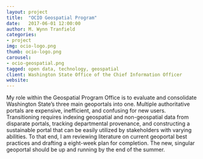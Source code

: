 ```yaml
---
layout: project
title:  "OCIO Geospatial Program"
date:   2017-06-01 12:00:00
author: M. Wynn Tranfield
categories:
- project
img: ocio-logo.png
thumb: ocio-logo.png
carousel:
- ocio-geospatial.png
tagged: open data, technology, geospatial
client: Washington State Office of the Chief Information Officer
website: 
---
```

My role within the Geospatial Program Office is to evaluate and consolidate Washington State’s three main geoportals into one. Multiple authoritative portals are expensive, inefficient, and confusing for new users. Transitioning requires indexing geospatial and non-geospatial data from disparate portals, tracking departmental provenance, and constructing a sustainable portal that can be easily utilized by stakeholders with varying abilities. To that end, I am reviewing literature on current geoportal best practices and drafting a eight-week plan for completion. The new, singular geoportal should be up and running by the end of the summer.
